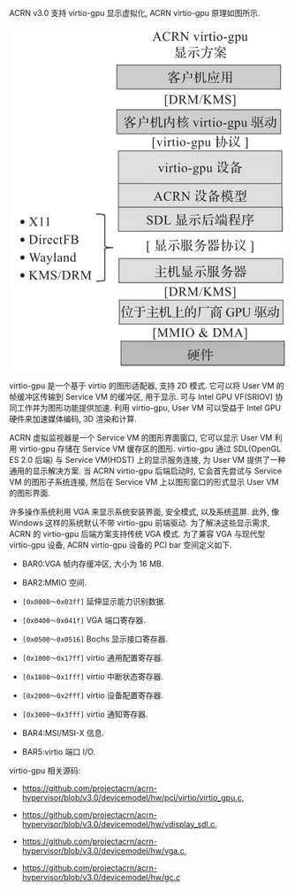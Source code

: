 
ACRN v3.0 支持 virtio-gpu 显示虚拟化, ACRN virtio-gpu 原理如图所示.

![2024-10-24-16-58-10.png](./images/2024-10-24-16-58-10.png)

virtio-gpu 是一个基于 virtio 的图形适配器, 支持 2D 模式. 它可以将 User VM 的帧缓冲区传输到 Service VM 的缓冲区, 用于显示. 可与 Intel GPU VF(SRIOV) 协同工作并为图形功能提供加速. 利用 virtio-gpu, User VM 可以受益于 Intel GPU 硬件来加速媒体编码, 3D 渲染和计算.

ACRN 虚拟监视器是一个 Service VM 的图形界面窗口, 它可以显示 User VM 利用 virtio-gpu 存储在 Service VM 缓存区的图形. virtio-gpu 通过 SDL(OpenGL ES 2.0 后端) 与 Service VM(HOST) 上的显示服务连接, 为 User VM 提供了一种通用的显示解决方案. 当 ACRN virtio-gpu 后端启动时, 它会首先尝试与 Service VM 的图形子系统连接, 然后在 Service VM 上以图形窗口的形式显示 User VM 的图形界面.

许多操作系统利用 VGA 来显示系统安装界面, 安全模式, 以及系统蓝屏. 此外, 像 Windows 这样的系统默认不带 virtio-gpu 前端驱动. 为了解决这些显示需求, ACRN 的 virtio-gpu 后端方案支持传统 VGA 模式. 为了兼容 VGA 与现代型 virtio-gpu 设备, ACRN virtio-gpu 设备的 PCI bar 空间定义如下.

* BAR0:VGA 帧内存缓冲区, 大小为 16 MB.

* BAR2:MMIO 空间.

* `[0x0000～0x03ff]` 延伸显示能力识别数据.

* `[0x0400～0x041f]` VGA 端口寄存器.

* `[0x0500～0x0516]` Bochs 显示接口寄存器.

* `[0x1000～0x17ff]` virtio 通用配置寄存器.

* `[0x1800～0x1fff]` virtio 中断状态寄存器.

* `[0x2000～0x2fff]` virtio 设备配置寄存器.

* `[0x3000～0x3fff]` virtio 通知寄存器.

* BAR4:MSI/MSI-X 信息.

* BAR5:virtio 端口 I/O.

virtio-gpu 相关源码:

* https://github.com/projectacrn/acrn-hypervisor/blob/v3.0/devicemodel/hw/pci/virtio/virtio_gpu.c,

* https://github.com/projectacrn/acrn-hypervisor/blob/v3.0/devicemodel/hw/vdisplay_sdl.c,

* https://github.com/projectacrn/acrn-hypervisor/blob/v3.0/devicemodel/hw/vga.c,

* https://github.com/projectacrn/acrn-hypervisor/blob/v3.0/devicemodel/hw/gc.c

